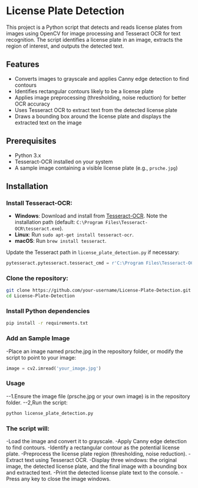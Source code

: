 # License Plate Detection

This project is a Python script that detects and reads license plates from images using OpenCV for image processing and Tesseract OCR for text recognition. The script identifies a license plate in an image, extracts the region of interest, and outputs the detected text.

## Features

- Converts images to grayscale and applies Canny edge detection to find contours
- Identifies rectangular contours likely to be a license plate
- Applies image preprocessing (thresholding, noise reduction) for better OCR accuracy
- Uses Tesseract OCR to extract text from the detected license plate
- Draws a bounding box around the license plate and displays the extracted text on the image

## Prerequisites

- Python 3.x
- Tesseract-OCR installed on your system
- A sample image containing a visible license plate (e.g., `prsche.jpg`)

## Installation

### Install Tesseract-OCR:

- **Windows**: Download and install from [Tesseract-OCR](https://github.com/UB-Mannheim/tesseract/wiki). Note the installation path (default: `C:\Program Files\Tesseract-OCR\tesseract.exe`).
- **Linux**: Run `sudo apt-get install tesseract-ocr`.
- **macOS**: Run `brew install tesseract`.

Update the Tesseract path in `license_plate_detection.py` if necessary:
```python
pytesseract.pytesseract.tesseract_cmd = r'C:\Program Files\Tesseract-OCR\tesseract.exe'  # Adjust for your system
```
### Clone the repository:

```bash
git clone https://github.com/your-username/License-Plate-Detection.git
cd License-Plate-Detection
```

### Install Python dependencies

```bash
pip install -r requirements.txt
```

### Add an Sample Image
-Place an image named prsche.jpg in the repository folder, or modify the script to point to your image:
```python
image = cv2.imread('your_image.jpg')
```

### Usage
--1.Ensure the image file (prsche.jpg or your own image) is in the repository folder.
--2,Run the script:

```bash
python license_plate_detection.py
```

### The script will:

-Load the image and convert it to grayscale.
-Apply Canny edge detection to find contours.
-Identify a rectangular contour as the potential license plate.
-Preprocess the license plate region (thresholding, noise reduction).
-Extract text using Tesseract OCR.
-Display three windows: the original image, the detected license plate, and the final image with a bounding box and extracted text.
-Print the detected license plate text to the console.
-Press any key to close the image windows.
